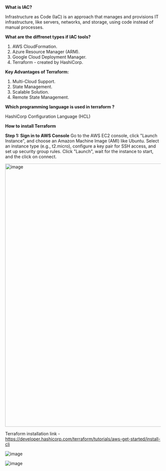 **What is IAC?**

Infrastructure as Code (IaC) is an approach that manages and provisions IT infrastructure, like servers, networks, and storage, using code instead of manual processes.

**What are the diffrenet types if IAC tools?**

1) AWS CloudFormation.
2) Azure Resource Manager (ARM).
3) Google Cloud Deployment Manager.
4) Terraform - created by HashiCorp.

**Key Advantages of Terraform:**

1) Multi-Cloud Support.
2) State Management.
3) Scalable Solution.
4) Remote State Management.

**Which programming language is used in terraform ?**

HashiCorp Configuration Language (HCL)

**How to install Terraform**

**Step 1: Sign in to AWS Console**
Go to the AWS EC2 console, click "Launch Instance", and choose an Amazon Machine Image (AMI) like Ubuntu.
Select an instance type (e.g., t2.micro), configure a key pair for SSH access, and set up security group rules.
Click "Launch", wait for the instance to start, and the click on connect.

<img width="850" alt="image" src="https://github.com/user-attachments/assets/fbee5b56-69cc-4685-a51f-64f326249aec" />

Terraform installation link - https://developer.hashicorp.com/terraform/tutorials/aws-get-started/install-cli

![image](https://github.com/user-attachments/assets/bad20662-12a2-461c-a4ec-521f98f8ca8e)

![image](https://github.com/user-attachments/assets/6b02f123-ff59-42f6-b7ff-3f9863e1c2a8)


